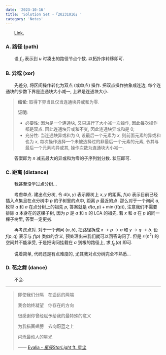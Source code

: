 ```yaml
---
date: '2023-10-16'
title: 'Solution Set -「20231016」'
category: 'Notes'
---
```


&emsp;&emsp;[Link.](http://222.180.160.110:1024/contest/4326)

### A. 路径 (path)

&emsp;&emsp;设 $f_u$ 表示到 $u$ 时凑出的路径节点个数. 以拓扑序转移即可.

### B. 异或 (xor)

&emsp;&emsp;先差分, 将区间操作转化为双点 (或单点) 操作. 把双点操作抽象成连边, 每个连通块的步数下界是连通块大小减一, 上界是连通块大小.

> **结论**: 取得下界当且仅当连通块异或和为零.
>
> **证明**:
>
> - 必要性: 因为是一个连通块, 又只进行了大小减一次操作, 因此每次操作都是双点. 因此连通块异或和不变, 因此连通块异或和是 $0$;
> - 充分性: 当连通块异或和为 $0$, 设最后一个元素为 $x$, 则前面元素的异或和也为 $x$, 每次操作选择一个未被选择过的非最后一个元素的元素, 令其与最后一个元素均异或其, 操作次数为连通块大小减一.

&emsp;&emsp;答案即为 $n$ 减去最大的异或和为零的子序列划分数. 状压即可.

### C. 距离 (distance)

&emsp;&emsp;我甚至没学过点分树...

&emsp;&emsp;考虑单点. 建出点分树, 令 $d(x, y)$ 表示原树上 $x, y$ 的距离, $f(p)$ 表示目前已经插入点集且在点分树中 $p$ 的子树里的点中, 距离 $p$ 最近的点. 那么对于一个询问 $a$, 枚举 $a$ 和 $a$ 在点分树上的祖先 $p$, 答案就是 $d(a, p) + \min(f(p))$, 注意我们不需要排除 $a$ 本身在的这棵子树, 因为 $p$ 是 $a$ 和 $x$ 的 LCA 的祖先, 若 $x$ 和 $a$ 在 $p$ 的同一棵子树里, 答案一定更劣.

&emsp;&emsp;再考虑点对. 对于一个询问 $(a, b)$, 把路径拆成 $x \rightarrow p \rightarrow a$ 和 $y \rightarrow q \rightarrow b$. 设 $f(p, q)$ 表示与 $f(p)$ 类似的含义, 预处理出来我们就可以回答询问了. 但是 $\mathcal O(n^2)$ 的空间并不能承受, 于是把询问挂载在 $a$ 到根的路径上, 求 $f_p(q)$ 即可.

&emsp;&emsp;说着简单, 代码还是有点难度的, 尤其我对点分树完全不熟悉...

### D. 花之舞 (dance)

&emsp;&emsp;不会.

---

> 即使我们分隔　在遥远的两端
>
> 我会始终凝望　你存在的方向
>
> 很感谢你曾经赋予给我的最特殊的意义
>
> 为我描画翅膀　去向蔚蓝之上
>
> 闪烁最动人的星光
>
> —— [Evalia - *星辰StarLight* ft. 星尘](https://vocadb.net/S/346475)